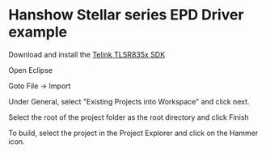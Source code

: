 
# Hanshow Stellar series EPD Driver example

Download and install the [Telink TLSR835x SDK](http://wiki.telink-semi.cn/tools_and_sdk/2_4G_Propriatery/8359_2_4g_proprietary_sdk.zip)

Open Eclipse

Goto File -> Import

Under General, select "Existing Projects into Workspace" and click next.

Select the root of the project folder as the root directory and click Finish

To build, select the project in the Project Explorer and click on the Hammer icon.
